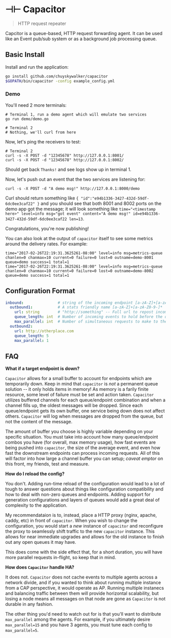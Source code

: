 # ⊣⊢ Capacitor
> HTTP request repeater

Capcitor is a queue-based, HTTP request forwarding agent. It can be used like an Event pub/sub system or as a background job processing queue.

## Basic Install

Install and run the application:
```bash
go install github.com/chuyskywalker/capacitor
$GOPATH/bin/capacitor -config example_config.yml
```

### Demo

You'll need 2 more terminals:

```
# Terminal 1, run a demo agent which will emulate two services
go run demo/demo.go

# Terminal 2
# Nothing, we'll curl from here
```

Now, let's ping the receivers to test:

```
# Terminal 2
curl -s -X POST -d "12345678" http://127.0.0.1:8001/
curl -s -X POST -d "12345678" http://127.0.0.1:8002/
```

Should get back `Thanks!` and see logs show up in terminal 1.

Now, let's push out an event that the two services are listening for:

```
curl -s -X POST -d "A demo msg!" http://127.0.0.1:8000/demo
```

Curl should return something like `{ "id":"e94b1336-3427-432d-59df-6dc0ee3caf22" }` and you should see that both 8001 and 8002 ports on the demo app got the message; it will look something like `time="<timestamp here>" level=info msg="got event" content="A demo msg!" id=e94b1336-3427-432d-59df-6dc0ee3caf22 len=13`.

Congratulations, you're now publishing!

You can also look at the output of `capacitor` itself to see some metrics around the delivery rates. For example:

```
time="2017-02-26T22:19:31.3625261-08:00" level=info msg=metrics-queue chanlen=0 chanmax=10 current=0 failure=0 lost=0 outname=demo-8001 queue=demo success=1 total=1
time="2017-02-26T22:19:31.3625261-08:00" level=info msg=metrics-queue chanlen=0 chanmax=10 current=0 failure=0 lost=0 outname=demo-8002 queue=demo success=1 total=1
```

## Configuration Format

```yaml
inbound:               # string of the incoming endpoint [a-zA-Z]+[a-zA-Z0-9-]*
  outbound1:           # A stats friendly name [a-zA-Z]+[a-zA-Z0-9-]*
    url: string        # "http://something" -- Full url to repost incoming requests
    queue_length: int  # Number of incoming events to hold before the queue will cycle items off the end
    max_parallel: int  # Number of simultaneous requests to make to the URL end point
  outbound2:
    url: http://otherplace.com
    queue_length: 5
    max_parallel: 1        
```
## FAQ

**What if a target endpoint is down?**

`Capacitor` allows for a small buffer to account for endpoints which are temporarily down. Keep in mind that `capacitor` is _not_ a permanent queue solution -- it only holds items in memory! As memory is a farily finite resource, some level of failure must be set and action taken. `Capacitor` utilizes buffered channels for each queue/endpoint combination and when a channel fills up, the oldest messages will be dropped. Since each queue/endpoint gets its own buffer, one service being down does not affect others. `Capacitor` will log when messages are dropped from the queue, but not the content of the message.

The amount of buffer you choose is highly variable depending on your specific situation. You must take into account how many queue/endpoint combos you have (for overall, max memory usage), how fast events are being pushed into `capacitor`, the size of the average event, and even how fast the downstream endpoints can process incoming requests. All of this will factor into how large a channel buffer you can setup; _caveat emptor_ on this front, my friends, test and measure.

**How do I reload the config?**

You don't. Adding run-time reload of the configuration would lead to a lot of tough to answer questions about things like configuration compatibility and how to deal with non-zero queues and endpoints. Adding support for generation configurations and layers of queues would add a great deal of complexity to the application.

My recommendataion is to, instead, place a HTTP proxy (nginx, apache, caddy, etc) in front of `capacitor`. When you wish to change the configuration, you would start a _new_ instance of `capacitor` and reconfigure the proxy to seamlessly shift traffic to the new `capacitor` instance. This allows for near immediate upgrades and allows for the old instance to finish out any open queues it may have.

This does come with the side effect that, for a short duration, you will have more parallel requests in-flight, so keep that in mind.

**How does `Capacitor` handle HA?**

It does not. `Capacitor` does not cache events to multiple agents across a network divide, and if you wanted to think about running multiple instance from a CAP perspective, it would operate as AP. Running multiple instanecs and balancing traffic between them will provide horizontal scalability, but losing a node means all messages on that node are gone as `Capacitor` is not durable in any fashion.

The other thing you'd need to watch out for is that you'll want to distribute `max_parallel` among the agents. For example, if you ultimately desire `max_parallel=15` and you have 3 agents, you must tune each config to `max_parallel=5`.
